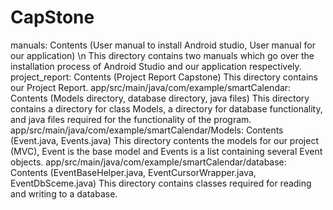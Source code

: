 # CapStone
manuals: Contents (User manual to install Android studio, User manual for our application) \n
                This directory contains two manuals which go over the installation process of Android Studio and our application                      respectively.
project_report: Contents (Project Report Capstone)
                This directory contains our Project Report.
app/src/main/java/com/example/smartCalendar: Contents (Models directory, database directory, java files)
                This directory contains a directory for class Models, a directory for database functionality, and java files required                 for the functionality of the program.
app/src/main/java/com/example/smartCalendar/Models: Contents (Event.java, Events.java)
                This directory contents the models for our project (MVC), Event is the base model and Events is a list containing                     several Event objects.
 app/src/main/java/com/example/smartCalendar/database: Contents (EventBaseHelper.java, EventCursorWrapper.java, EventDbSceme.java)
                This directory contains classes required for reading and writing to a database.

